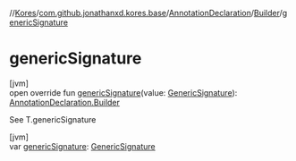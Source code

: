//[Kores](../../../../index.md)/[com.github.jonathanxd.kores.base](../../index.md)/[AnnotationDeclaration](../index.md)/[Builder](index.md)/[genericSignature](generic-signature.md)

# genericSignature

[jvm]\
open override fun [genericSignature](generic-signature.md)(value: [GenericSignature](../../../com.github.jonathanxd.kores.generic/-generic-signature/index.md)): [AnnotationDeclaration.Builder](index.md)

See T.genericSignature

[jvm]\
var [genericSignature](generic-signature.md): [GenericSignature](../../../com.github.jonathanxd.kores.generic/-generic-signature/index.md)
